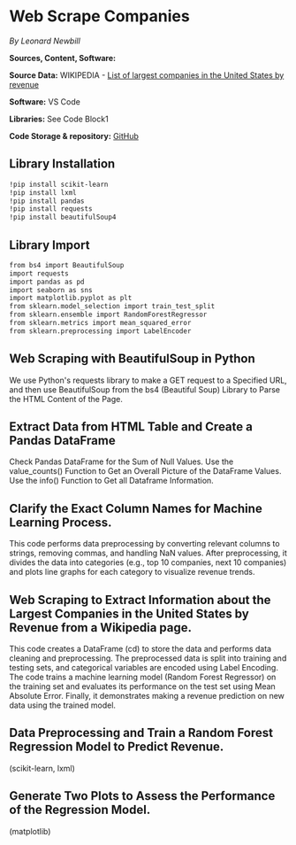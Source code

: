 # Web Scrape Companies
*By Leonard Newbill*

**Sources, Content, Software:**

**Source Data:** WIKIPEDIA - [List of largest companies in the United States by revenue](https://en.wikipedia.org/wiki/List_of_largest_companies_in_the_United_States_by_revenue)

**Software:** VS Code

**Libraries:** See Code Block1

**Code Storage & repository:** [GitHub](<repository_link>)


## Library Installation
```bash
!pip install scikit-learn
!pip install lxml
!pip install pandas
!pip install requests
!pip install beautifulSoup4
```
## Library Import 
```bash
from bs4 import BeautifulSoup 
import requests
import pandas as pd
import seaborn as sns
import matplotlib.pyplot as plt
from sklearn.model_selection import train_test_split
from sklearn.ensemble import RandomForestRegressor
from sklearn.metrics import mean_squared_error
from sklearn.preprocessing import LabelEncoder
```

## Web Scraping with BeautifulSoup in Python
We use Python's requests library to make a GET request to a Specified URL, and then use BeautifulSoup from the bs4 (Beautiful Soup) Library to Parse the HTML Content of the Page.

## Extract Data from HTML Table and Create a Pandas DataFrame
Check Pandas DataFrame for the Sum of Null Values. Use the value_counts() Function to Get an Overall Picture of the DataFrame Values. Use the info() Function to Get all Dataframe Information.

## Clarify the Exact Column Names for Machine Learning Process.
This code performs data preprocessing by converting relevant columns to strings, removing commas, and handling NaN values. After preprocessing, it divides the data into categories (e.g., top 10 companies, next 10 companies) and plots line graphs for each category to visualize revenue trends.

## Web Scraping to Extract Information about the Largest Companies in the United States by Revenue from a Wikipedia page.
This code creates a DataFrame (cd) to store the data and performs data cleaning and preprocessing. The preprocessed data is split into training and testing sets, and categorical variables are encoded using Label Encoding. The code trains a machine learning model (Random Forest Regressor) on the training set and evaluates its performance on the test set using Mean Absolute Error. Finally, it demonstrates making a revenue prediction on new data using the trained model.

## Data Preprocessing and Train a Random Forest Regression Model to Predict Revenue.
(scikit-learn, lxml)

## Generate Two Plots to Assess the Performance of the Regression Model.
(matplotlib)
